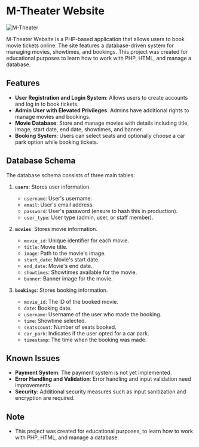 # M-Theater Website

![M-Theater](https://telegra.ph/file/7e85ba5830cd87d06a64d.jpg)

M-Theater Website is a PHP-based application that allows users to book movie tickets online. The site features a database-driven system for managing movies, showtimes, and bookings. This project was created for educational purposes to learn how to work with PHP, HTML, and manage a database.

## Features

- **User Registration and Login System**: Allows users to create accounts and log in to book tickets.
- **Admin User with Elevated Privileges**: Admins have additional rights to manage movies and bookings.
- **Movie Database**: Store and manage movies with details including title, image, start date, end date, showtimes, and banner.
- **Booking System**: Users can select seats and optionally choose a car park option while booking tickets.

## Database Schema

The database schema consists of three main tables:

1. **`users`**: Stores user information.
   - `username`: User's username.
   - `email`: User's email address.
   - `password`: User's password (ensure to hash this in production).
   - `user_type`: User type (admin, user, or staff member).

2. **`movies`**: Stores movie information.
   - `movie_id`: Unique identifier for each movie.
   - `title`: Movie title.
   - `image`: Path to the movie's image.
   - `start_date`: Movie's start date.
   - `end_date`: Movie's end date.
   - `showtimes`: Showtimes available for the movie.
   - `banner`: Banner image for the movie.

3. **`bookings`**: Stores booking information.
   - `movie_id`: The ID of the booked movie.
   - `date`: Booking date.
   - `username`: Username of the user who made the booking.
   - `time`: Showtime selected.
   - `seatscount`: Number of seats booked.
   - `car_park`: Indicates if the user opted for a car park.
   - `timestamp`: The time when the booking was made.

## Known Issues

- **Payment System**: The payment system is not yet implemented.
- **Error Handling and Validation**: Error handling and input validation need improvements.
- **Security**: Additional security measures such as input sanitization and encryption are required.

## Note

- This project was created for educational purposes, to learn how to work with PHP, HTML, and manage a database.